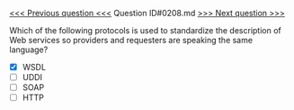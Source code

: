 [<<< Previous question <<<](0207.md)  Question ID#0208.md  [>>> Next question >>>](0209.md) 

Which of the following protocols is used to standardize the description of Web services so providers and requesters are speaking the same language?

- [x] WSDL
- [ ] UDDI
- [ ] SOAP
- [ ] HTTP
